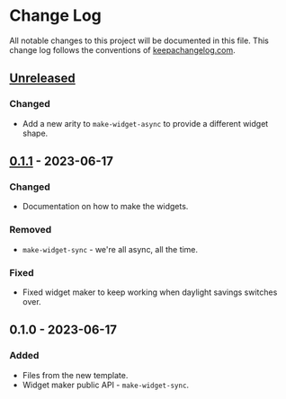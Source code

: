 # Change Log
All notable changes to this project will be documented in this file. This change log follows the conventions of [keepachangelog.com](http://keepachangelog.com/).

## [Unreleased]
### Changed
- Add a new arity to `make-widget-async` to provide a different widget shape.

## [0.1.1] - 2023-06-17
### Changed
- Documentation on how to make the widgets.

### Removed
- `make-widget-sync` - we're all async, all the time.

### Fixed
- Fixed widget maker to keep working when daylight savings switches over.

## 0.1.0 - 2023-06-17
### Added
- Files from the new template.
- Widget maker public API - `make-widget-sync`.

[Unreleased]: https://sourcehost.site/your-name/clj-b-8/compare/0.1.1...HEAD
[0.1.1]: https://sourcehost.site/your-name/clj-b-8/compare/0.1.0...0.1.1
